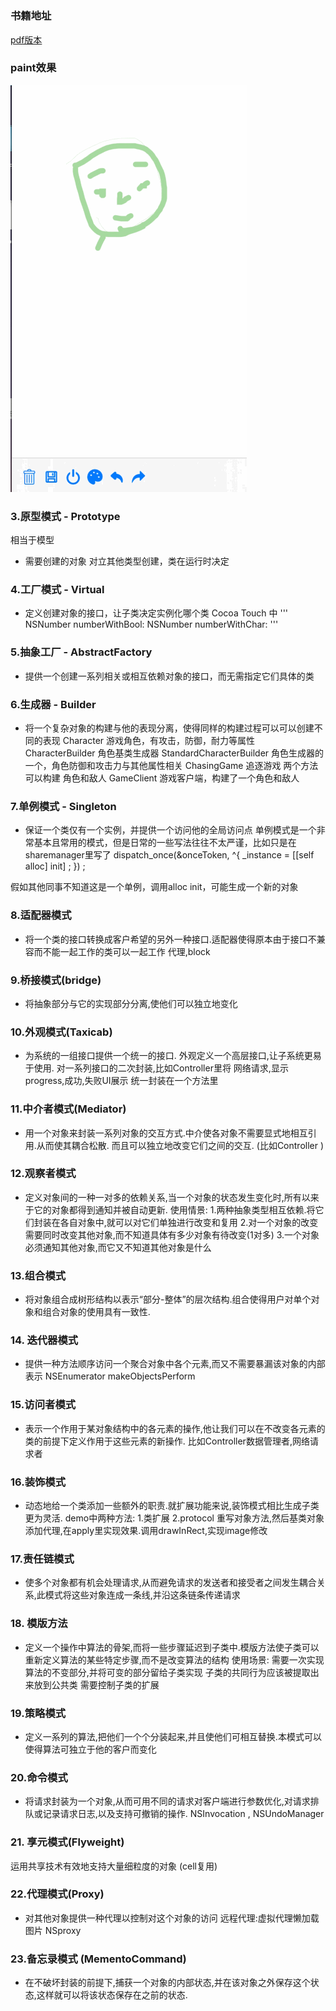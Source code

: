 #  
### 书籍地址
[pdf版本](https://github.com/hapiii/DesignPattern/blob/master/ebook/Objective-C%E8%AE%BE%E8%AE%A1%E6%A8%A1%E5%BC%8F.pdf)

###  paint效果
![image](https://github.com/hapiii/DesignPattern/blob/master/imgs/add.gif)
###  3.原型模式 - Prototype
相当于模型
- 需要创建的对象 对立其他类型创建，类在运行时决定

### 4.工厂模式 - Virtual
- 定义创建对象的接口，让子类决定实例化哪个类
Cocoa Touch 中 
'''
NSNumber numberWithBool:
NSNumber numberWithChar:
'''

### 5.抽象工厂 - AbstractFactory
- 提供一个创建一系列相关或相互依赖对象的接口，而无需指定它们具体的类

### 6.生成器 - Builder
- 将一个复杂对象的构建与他的表现分离，使得同样的构建过程可以可以创建不同的表现
Character 游戏角色，有攻击，防御，耐力等属性
CharacterBuilder 角色基类生成器
StandardCharacterBuilder 角色生成器的一个，角色防御和攻击力与其他属性相关
ChasingGame  追逐游戏 两个方法可以构建 角色和敌人
GameClient 游戏客户端，构建了一个角色和敌人

### 7.单例模式 - Singleton
- 保证一个类仅有一个实例，并提供一个访问他的全局访问点
单例模式是一个非常基本且常用的模式，但是日常的一些写法往往不太严谨，比如只是在sharemanager里写了
dispatch_once(&onceToken, ^{
    _instance = [[self alloc] init] ;
}) ;

假如其他同事不知道这是一个单例，调用alloc init，可能生成一个新的对象

### 8.适配器模式
- 将一个类的接口转换成客户希望的另外一种接口.适配器使得原本由于接口不兼容而不能一起工作的类可以一起工作
代理,block

### 9.桥接模式(bridge)
- 将抽象部分与它的实现部分分离,使他们可以独立地变化

### 10.外观模式(Taxicab)
- 为系统的一组接口提供一个统一的接口. 外观定义一个高层接口,让子系统更易于使用.
对一系列接口的二次封装,比如Controller里将 网络请求,显示progress,成功,失败UI展示 统一封装在一个方法里

### 11.中介者模式(Mediator)
- 用一个对象来封装一系列对象的交互方式.中介使各对象不需要显式地相互引用.从而使其耦合松散. 而且可以独立地改变它们之间的交互.
(比如Controller )

### 12.观察者模式
- 定义对象间的一种一对多的依赖关系,当一个对象的状态发生变化时,所有以来于它的对象都得到通知并被自动更新.
使用情景:
1.两种抽象类型相互依赖.将它们封装在各自对象中,就可以对它们单独进行改变和复用
2.对一个对象的改变需要同时改变其他对象,而不知道具体有多少对象有待改变(1对多)
3.一个对象必须通知其他对象,而它又不知道其他对象是什么

### 13.组合模式
- 将对象组合成树形结构以表示“部分-整体”的层次结构.组合使得用户对单个对象和组合对象的使用具有一致性.

### 14. 迭代器模式
- 提供一种方法顺序访问一个聚合对象中各个元素,而又不需要暴漏该对象的内部表示
NSEnumerator 
makeObjectsPerform

### 15.访问者模式
- 表示一个作用于某对象结构中的各元素的操作,他让我们可以在不改变各元素的类的前提下定义作用于这些元素的新操作.
比如Controller数据管理者,网络请求者


### 16.装饰模式
- 动态地给一个类添加一些额外的职责.就扩展功能来说,装饰模式相比生成子类更为灵活.
demo中两种方法:
1.类扩展
2.protocol 重写对象方法,然后基类对象添加代理,在apply里实现效果.调用drawInRect,实现image修改

### 17.责任链模式
- 使多个对象都有机会处理请求,从而避免请求的发送者和接受者之间发生耦合关系,此模式将这些对象连成一条线,并沿这条链条传递请求

### 18. 模版方法
- 定义一个操作中算法的骨架,而将一些步骤延迟到子类中.模版方法使子类可以重新定义算法的某些特定步骤,而不是改变算法的结构
使用场景:
需要一次实现算法的不变部分,并将可变的部分留给子类实现
子类的共同行为应该被提取出来放到公共类
需要控制子类的扩展

### 19.策略模式
- 定义一系列的算法,把他们一个个分装起来,并且使他们可相互替换.本模式可以使得算法可独立于他的客户而变化

### 20.命令模式
- 将请求封装为一个对象,从而可用不同的请求对客户端进行参数优化,对请求排队或记录请求日志,以及支持可撤销的操作.
NSInvocation , NSUndoManager 
### 21. 享元模式(Flyweight)
运用共享技术有效地支持大量细粒度的对象
(cell复用)

### 22.代理模式(Proxy)
- 对其他对象提供一种代理以控制对这个对象的访问
远程代理:虚拟代理懒加载图片
NSproxy

### 23.备忘录模式 (MementoCommand)
- 在不破坏封装的前提下,捕获一个对象的内部状态,并在该对象之外保存这个状态,这样就可以将该状态保存在之前的状态.

